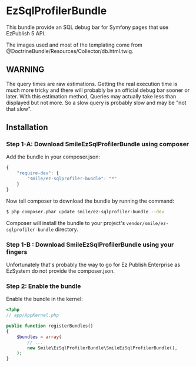 EzSqlProfilerBundle
===================

This bundle provide an SQL debug bar for Symfony pages that use EzPublish 5 API.
 
The images used and most of the templating come from @DoctrineBundle/Resources/Collector/db.html.twig.

WARNING
-------

The query times are raw estimations.
Getting the real execution time is much more tricky and there will probably be an official debug bar sooner or later.
With this estimation method, Queries may actually take less than displayed but not more.
So a slow query is probably slow and may be "not that slow".

Installation
------------

### Step 1-A: Download SmileEzSqlProfilerBundle using composer

Add the bundle in your composer.json:

```js
{
    "require-dev": {
        "smile/ez-sqlprofiler-bundle": "*"
    }
}
```

Now tell composer to download the bundle by running the command:

``` bash
$ php composer.phar update smile/ez-sqlprofiler-bundle --dev
```

Composer will install the bundle to your project's `vendor/smile/ez-sqlprofiler-bundle` directory.

### Step 1-B : Download SmileEzSqlProfilerBundle using your fingers

Unfortunately that's probably the way to go for Ez Publish Enterprise as EzSystem do not provide the composer.json.

### Step 2: Enable the bundle

Enable the bundle in the kernel:

``` php
<?php
// app/AppKernel.php

public function registerBundles()
{
    $bundles = array(
        // ...
        new Smile\EzSqlProfilerBundle\SmileEzSqlProfilerBundle(),
    );
}
```